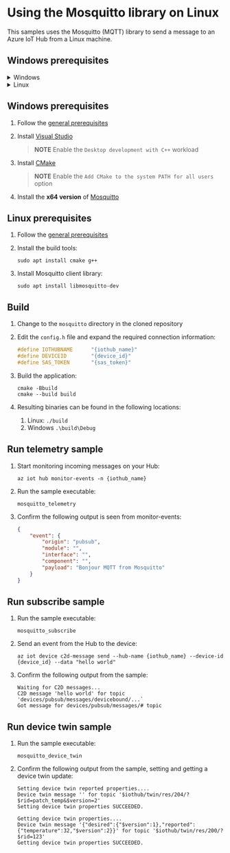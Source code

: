 # Using the Mosquitto library on Linux

This samples uses the Mosquitto (MQTT) library to send a message to an Azure IoT Hub from a Linux machine.

## Windows prerequisites

<details>
<summary>Windows</summary>
<p>
1. Follow the [general prerequisites](/README.md#general-rerequisites)
1. Install [Visual Studio](https://visualstudio.microsoft.com/downloads)
 
    > **NOTE**
    > Enable the `Desktop development with C++` workload

1. Install [CMake](https://cmake.org/download/)

    > **NOTE**
    > Enable the `Add CMake to the system PATH for all users` option

1. Install the **x64 version** of [Mosquitto](https://mosquitto.org/download/)
</p>
</details>

<details>
<summary>Linux</summary>
<p>
1. Follow the [general prerequisites](/README.md#general-rerequisites)
1. Install the build tools:

    ```Shell
   sudo apt install cmake g++
    ```

1. Install Mosquitto client library:

    ```Shell
    sudo apt install libmosquitto-dev
    ```
</p>
</details>

## Windows prerequisites

1. Follow the [general prerequisites](/README.md#general-rerequisites)
1. Install [Visual Studio](https://visualstudio.microsoft.com/downloads)
 
    > **NOTE**
    > Enable the `Desktop development with C++` workload

1. Install [CMake](https://cmake.org/download/)

    > **NOTE**
    > Enable the `Add CMake to the system PATH for all users` option

1. Install the **x64 version** of [Mosquitto](https://mosquitto.org/download/)

## Linux prerequisites

1. Follow the [general prerequisites](/README.md#general-rerequisites)
1. Install the build tools:

    ```Shell
   sudo apt install cmake g++
    ```

1. Install Mosquitto client library:

    ```Shell
    sudo apt install libmosquitto-dev
    ```

## Build

1. Change to the `mosquitto` directory in the cloned repository
1. Edit the `config.h` file and expand the required connection information:

   ```c
   #define IOTHUBNAME      "{iothub_name}"
   #define DEVICEID        "{device_id}"
   #define SAS_TOKEN       "{sas_token}"
   ```

1. Build the application:

    ```Shell
    cmake -Bbuild
    cmake --build build
    ```

1. Resulting binaries can be found in the following locations:
    1. Linux: `./build`
    1. Windows `.\build\Debug`

## Run telemetry sample

1. Start monitoring incoming messages on your Hub:

    ```Shell
    az iot hub monitor-events -n {iothub_name}
    ```

1. Run the sample executable:

    ```Shell
    mosquitto_telemetry
    ```

1. Confirm the following output is seen from monitor-events:

    ```json
    {
        "event": {
            "origin": "pubsub",
            "module": "",
            "interface": "",
            "component": "",
            "payload": "Bonjour MQTT from Mosquitto"
        }
    }
    ```

## Run subscribe sample

1. Run the sample executable:

    ```Shell
    mosquitto_subscribe
    ```

1. Send an event from the Hub to the device:

    ```Shell
    az iot device c2d-message send --hub-name {iothub_name} --device-id {device_id} --data "hello world"
    ```

1. Confirm the following output from the sample:

    ```Shell
    Waiting for C2D messages...
    C2D message 'hello world' for topic 'devices/pubsub/messages/devicebound/...`
    Got message for devices/pubsub/messages/# topic
    ```
    
## Run device twin sample

1. Run the sample executable:

    ```Shell
    mosquitto_device_twin
    ```

1. Confirm the following output from the sample, setting and getting a device twin update:

    ```Shell
    Setting device twin reported properties....
    Device twin message '' for topic '$iothub/twin/res/204/?$rid=patch_temp&$version=2'
    Setting device twin properties SUCCEEDED.
    
    Getting device twin properties....
    Device twin message '{"desired":{"$version":1},"reported":{"temperature":32,"$version":2}}' for topic '$iothub/twin/res/200/?$rid=123'
    Getting device twin properties SUCCEEDED.
    ```
